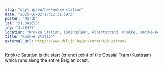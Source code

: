 ```yaml
---
slug: "daytrip/eu/be/knokke-station"
date: "2025-06-02T17:12:31.597Z"
poster: "MarcN"
lat: "51.341653"
lng: "3.28479"
location: "Knokke Station, Koningslaan, Albertstrand, Knokke, Knokke-Heist, 8300, Belgium"
title: "Knokke Station"
external_url: https://www.delijn.be/en/content/kusttram/
---
```

Knokke Satation is the start (or end) point of the Coastal Tram (Kusttram) which runs along the entire Belgian coast. 